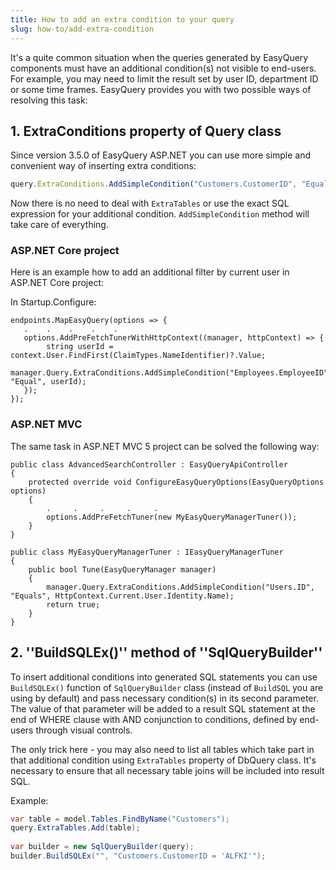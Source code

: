 ```yaml
---
title: How to add an extra condition to your query
slug: how-to/add-extra-condition
---
```


It's a quite common situation when the queries generated by EasyQuery components must have an additional condition(s) not visible to end-users. For example, you may need to limit the result set by user ID, department ID or some time frames. EasyQuery provides you with two possible ways of resolving this task: 

## 1. ExtraConditions property of Query class

Since version 3.5.0 of EasyQuery ASP.NET you can use more simple and convenient way of inserting extra conditions: 

```js
query.ExtraConditions.AddSimpleCondition("Customers.CustomerID", "Equal", "ALFKI");
```

Now there is no need to deal with `ExtraTables` or use the exact SQL expression for your additional condition. `AddSimpleCondition` method will take care of everything. 

### ASP.NET Core project

Here is an example how to add an additional filter by current user in ASP.NET Core project:

In Startup.Configure:

```
endpoints.MapEasyQuery(options => {
   .    .    .    .    .
   options.AddPreFetchTunerWithHttpContext((manager, httpContext) => {
        string userId = context.User.FindFirst(ClaimTypes.NameIdentifier)?.Value;
        manager.Query.ExtraConditions.AddSimpleCondition("Employees.EmployeeID", "Equal", userId);
   });
});
```


### ASP.NET MVC

The same task in ASP.NET MVC 5 project can be solved the following way:

```
public class AdvancedSearchController : EasyQueryApiController
{
    protected override void ConfigureEasyQueryOptions(EasyQueryOptions options)
    {
        .     .     .     .     .
        options.AddPreFetchTuner(new MyEasyQueryManagerTuner());
    }
}

public class MyEasyQueryManagerTuner : IEasyQueryManagerTuner
{
    public bool Tune(EasyQueryManager manager)
    {
        manager.Query.ExtraConditions.AddSimpleCondition("Users.ID", "Equals", HttpContext.Current.User.Identity.Name);
        return true;
    }
}
```



## 2. ''BuildSQLEx()'' method of ''SqlQueryBuilder''

To insert additional conditions into generated SQL statements you can use `BuildSQLEx()` function of `SqlQueryBuilder` class (instead of `BuildSQL` you are using by default) and pass necessary condition(s) in its second parameter. The value of that parameter will be added to a result SQL statement at the end of WHERE clause with AND conjunction to conditions, defined by end-users through visual controls.

The only trick here - you may also need to list all tables which take part in that additional condition using `ExtraTables` property of DbQuery class. It's necessary to ensure that all necessary table joins will be included into result SQL.

Example: 

```csharp
var table = model.Tables.FindByName("Customers");
query.ExtraTables.Add(table);
 
var builder = new SqlQueryBuilder(query);
builder.BuildSQLEx("", "Customers.CustomerID = 'ALFKI'");
```